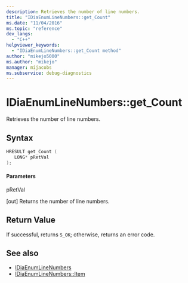 ```yaml
---
description: Retrieves the number of line numbers.
title: "IDiaEnumLineNumbers::get_Count"
ms.date: "11/04/2016"
ms.topic: "reference"
dev_langs:
  - "C++"
helpviewer_keywords:
  - "IDiaEnumLineNumbers::get_Count method"
author: "mikejo5000"
ms.author: "mikejo"
manager: mijacobs
ms.subservice: debug-diagnostics
---
```


# IDiaEnumLineNumbers::get_Count

Retrieves the number of line numbers.

## Syntax

```c++
HRESULT get_Count ( 
   LONG* pRetVal
);
```

#### Parameters

pRetVal

[out] Returns the number of line numbers.

## Return Value

If successful, returns `S_OK`; otherwise, returns an error code.

## See also

- [IDiaEnumLineNumbers](../../debugger/debug-interface-access/idiaenumlinenumbers.md)
- [IDiaEnumLineNumbers::Item](../../debugger/debug-interface-access/idiaenumlinenumbers-item.md)
